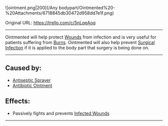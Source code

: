 ![ointment.png\|200](/Any bodypart/Ointmented%20-%20Attachments/6718845db30472d958dd7e1f.png)

Original URL: https://trello.com/c/5nLqeAoq

---

Ointmented will help protect [Wounds](archived/Wounds.md) from infection and is very useful for patients suffering from [Burns](Burns.md). Ointmented will also help prevent [Surgical Infection](../Surgery%20Plus%20Expansion/Surgical%20Infection.md) if it is applied to the body part that surgery is being done on.

---

## Caused by:

- [Antiseptic Sprayer](../Items/Antiseptic%20Sprayer.md)
- [Antibiotic Ointment](../Items/Antibiotic%20Ointment.md)

## Effects:

- Passively fights and prevents [Infected Wounds](Infected%20Wounds.md)

---

